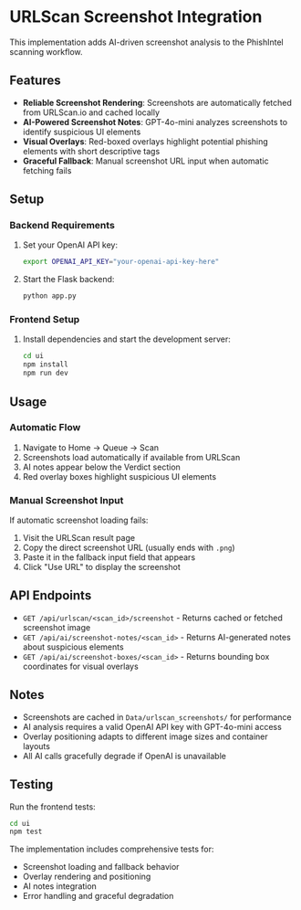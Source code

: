 # URLScan Screenshot Integration

This implementation adds AI-driven screenshot analysis to the PhishIntel scanning workflow.

## Features

- **Reliable Screenshot Rendering**: Screenshots are automatically fetched from URLScan.io and cached locally
- **AI-Powered Screenshot Notes**: GPT-4o-mini analyzes screenshots to identify suspicious UI elements
- **Visual Overlays**: Red-boxed overlays highlight potential phishing elements with short descriptive tags
- **Graceful Fallback**: Manual screenshot URL input when automatic fetching fails

## Setup

### Backend Requirements

1. Set your OpenAI API key:
   ```bash
   export OPENAI_API_KEY="your-openai-api-key-here"
   ```

2. Start the Flask backend:
   ```bash
   python app.py
   ```

### Frontend Setup

1. Install dependencies and start the development server:
   ```bash
   cd ui
   npm install
   npm run dev
   ```

## Usage

### Automatic Flow
1. Navigate to Home → Queue → Scan
2. Screenshots load automatically if available from URLScan
3. AI notes appear below the Verdict section
4. Red overlay boxes highlight suspicious UI elements

### Manual Screenshot Input
If automatic screenshot loading fails:
1. Visit the URLScan result page
2. Copy the direct screenshot URL (usually ends with `.png`)
3. Paste it in the fallback input field that appears
4. Click "Use URL" to display the screenshot

## API Endpoints

- `GET /api/urlscan/<scan_id>/screenshot` - Returns cached or fetched screenshot image
- `GET /api/ai/screenshot-notes/<scan_id>` - Returns AI-generated notes about suspicious elements
- `GET /api/ai/screenshot-boxes/<scan_id>` - Returns bounding box coordinates for visual overlays

## Notes

- Screenshots are cached in `Data/urlscan_screenshots/` for performance
- AI analysis requires a valid OpenAI API key with GPT-4o-mini access
- Overlay positioning adapts to different image sizes and container layouts
- All AI calls gracefully degrade if OpenAI is unavailable

## Testing

Run the frontend tests:
```bash
cd ui
npm test
```

The implementation includes comprehensive tests for:
- Screenshot loading and fallback behavior
- Overlay rendering and positioning
- AI notes integration
- Error handling and graceful degradation
